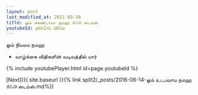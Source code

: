 ```yaml
---
layout: post
last_modified_at: 2021-03-30
title: ஓம் சுகண்டாயா நமஹ ௧௦௮ டைம்ஸ்
youtubeId: pGnInL-UO1w
---
```

 
 
 ஓம் நியமய நமஹ  
 
 -  வாழ்க்கை விதிகளின் வடிவத்தில் யார் 
 
  
 
  
 
 
 
 
 
 


{% include youtubePlayer.html id=page.youtubeId %}
 
[Next]({{ site.baseurl }}{% link  split2/_posts/2016-06-14-ஓம் உடபவாய நமஹ ௧௦௮ டைம்ஸ்.md%})
 
